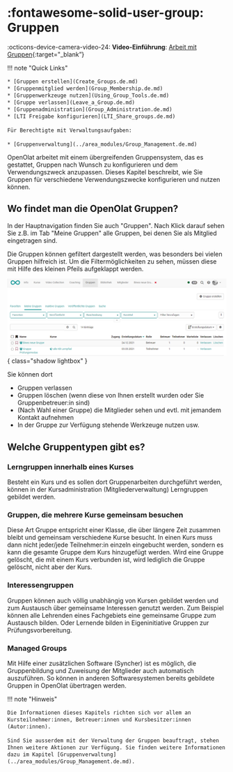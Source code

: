 # :fontawesome-solid-user-group: Gruppen

:octicons-device-camera-video-24: **Video-Einführung**: [Arbeit mit Gruppen](<https://www.youtube.com/embed/7LAPedqB9tk>){:target="_blank”} 

!!! note "Quick Links"

    * [Gruppen erstellen](Create_Groups.de.md)
    * [Gruppenmitglied werden](Group_Membership.de.md)
    * [Gruppenwerkzeuge nutzen](Using_Group_Tools.de.md)
    * [Gruppe verlassen](Leave_a_Group.de.md)
    * [Gruppenadministration](Group_Administration.de.md)
    * [LTI Freigabe konfigurieren](LTI_Share_groups.de.md)
  
    Für Berechtigte mit Verwaltungsaufgaben:

    * [Gruppenverwaltung](../area_modules/Group_Management.de.md)

OpenOlat arbeitet mit einem übergreifenden Gruppensystem, das es gestattet,
Gruppen nach Wunsch zu konfigurieren und dem Verwendungszweck anzupassen.
Dieses Kapitel beschreibt, wie Sie Gruppen für verschiedene Verwendungszwecke
konfigurieren und nutzen können.

## Wo findet man die OpenOlat Gruppen?

In der Hauptnavigation finden Sie auch "Gruppen".
Nach Klick darauf sehen Sie z.B. im Tab "Meine Gruppen" alle Gruppen, bei denen Sie als Mitglied eingetragen sind. 

Die Gruppen können gefiltert dargestellt werden, was besonders bei vielen
Gruppen hilfreich ist. Um die Filtermöglichkeiten zu sehen, müssen diese mit Hilfe des kleinen Pfeils aufgeklappt werden.

![Gruppen](assets/Gruppe.png){ class="shadow lightbox" }

Sie können dort

* Gruppen verlassen
* Gruppen löschen (wenn diese von Ihnen erstellt wurden oder Sie Gruppenbetreuer:in sind)
* (Nach Wahl einer Gruppe) die Mitglieder sehen und evtl. mit jemandem Kontakt aufnehmen
* In der Gruppe zur Verfügung stehende Werkzeuge nutzen usw.


## Welche Gruppentypen gibt es?

### Lerngruppen innerhalb eines Kurses

Besteht ein Kurs und es sollen dort Gruppenarbeiten durchgeführt werden, können in der Kursadministration (Mitgliederverwaltung) Lerngruppen gebildet werden.

### Gruppen, die mehrere Kurse gemeinsam besuchen

Diese Art Gruppe entspricht einer Klasse, die über längere Zeit zusammen bleibt und gemeinsam verschiedene Kurse besucht. In einen Kurs muss dann nicht jeder/jede Teilnehmer:in einzeln eingebucht werden, sondern es kann die gesamte Gruppe dem Kurs hinzugefügt werden. Wird eine Gruppe gelöscht, die mit einem Kurs verbunden ist, wird lediglich die Gruppe gelöscht, nicht aber der Kurs.

### Interessengruppen

Gruppen können auch völlig unabhängig von Kursen gebildet werden und zum Austausch über gemeinsame Interessen genutzt werden. Zum Beispiel können alle Lehrenden eines Fachgebiets eine gemeinsame Gruppe zum Austausch bilden. Oder Lernende bilden in Eigeninitiative Gruppen zur Prüfungsvorbereitung.

### Managed Groups

Mit Hilfe einer zusätzlichen Software (Syncher) ist es möglich, die Gruppenbildung und Zuweisung der Mitglieder auch automatisch auszuführen. So können in anderen Softwaresystemen bereits gebildete Gruppen in OpenOlat übertragen werden.


!!! note "Hinweis"

    Die Informationen dieses Kapitels richten sich vor allem an Kursteilnehmer:innen, Betreuer:innen und Kursbesitzer:innen (Autor:innen).

    Sind Sie ausserdem mit der Verwaltung der Gruppen beauftragt, stehen Ihnen weitere Aktionen zur Verfügung. Sie finden weitere Informationen dazu im Kapitel [Gruppenverwaltung](../area_modules/Group_Management.de.md).